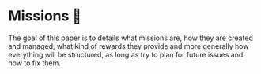 # Missions 📜

The goal of this paper is to details what missions are, how they are created and managed, what kind of rewards they provide and more generally how everything will be structured, as long as try to plan for future issues and how to fix them.
